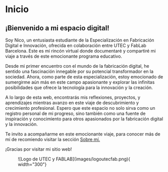 # Inicio

[sobre-mi]: https://nicodq.github.io/nicolas-duarte-efdi-2024/about/me/

## ¡Bienvenido a mi espacio digital!


Soy Nico, un entusiasta estudiante de la Especialización en Fabricación Digital e Innovación, ofrecida en colaboración entre UTEC y FabLab Barcelona. Este es mi rincón virtual donde documentaré y compartiré mi viaje a través de este emocionante programa educativo.  

Desde mi primer encuentro con el mundo de la fabricación digital, he sentido una fascinación innegable por su potencial transformador en la sociedad. Ahora, como parte de esta especialización, estoy emocionado de sumergirme aún más en este campo apasionante y explorar las infinitas posibilidades que ofrece la tecnología para la innovación y la creación.  

A lo largo de esta web, encontrarás mis reflexiones, proyectos, y aprendizajes mientras avanzo en este viaje de descubrimiento y crecimiento profesional. Espero que este espacio no solo sirva como un registro personal de mi progreso, sino también como una fuente de inspiración y conocimiento para otros apasionados por la fabricación digital y la innovación.  

Te invito a acompañarme en este emocionante viaje, para conocer más de mí de recomiendo visitar la sección [Sobre mí.][sobre-mi]  

¡Gracias por visitar mi sitio web!  


<figure markdown="span">
  ![Logo de UTEC y FABLAB](images/logoutecfab.png){ width="300"}
</figure>

